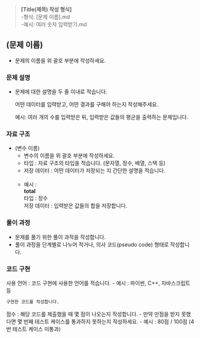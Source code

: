 >**[Title(제목) 작성 형식]** <Br>
-형식: [문제 이름].md<Br>
-예시: 여러 숫자 입력받기.md<Br>

## (문제 이름)
- 문제의 이름을 위 괄호 부분에 작성하세요.


### 문제 설명
- 문제에 대한 설명을 두 줄 이내로 적습니다.

    어떤 데이터를 입력받고, 어떤 결과를 구해야 하는지 작성해주세요.

    예시: 여러 개의 수를 입력받은 뒤, 입력받은 값들의 평균을 출력하는 문제입니다.

### 자료 구조
- (변수 이름)
    - 변수의 이름을 위 괄호 부분에 작성하세요.
    - 타입 : 자료 구조의 타입을 적습니다. (문자열, 정수, 배열, 스택 등)
    - 저장 데이터 : 어떤 데이터가 저장되는 지 간단한 설명을 적습니다.<br><br>
    - 예시 : <br>**total**<br>타입 : 정수<br>저장 데이터 : 입력받은 값들의 합을 저장합니다.

### 풀이 과정
- 문제를 풀기 위한 풀이 과적을 작성합니다.
- 풀이 과정을 단계별로 나누어 적거나, 의사 코드(pseudo code) 형태로 작성합니다.


### 코드 구현

사용 언어 : 코드 구현에 사용한 언어를 적습니다.
    - 예시 : 파이썬, C++, 자바스크립트 등

```python
구현한 코드를 작성합니다.
```

점수 : 해당 코드를 제출했을 때 몇 점이 나오는지 작성합니다.
    - 만약 만점을 받지 못했다면 몇 번째 테스트 케이스를 통과하지 못하는지 작성하세요.
    - 예시 : 80점 / 100점 (4번 테스트 케이스 미통과)